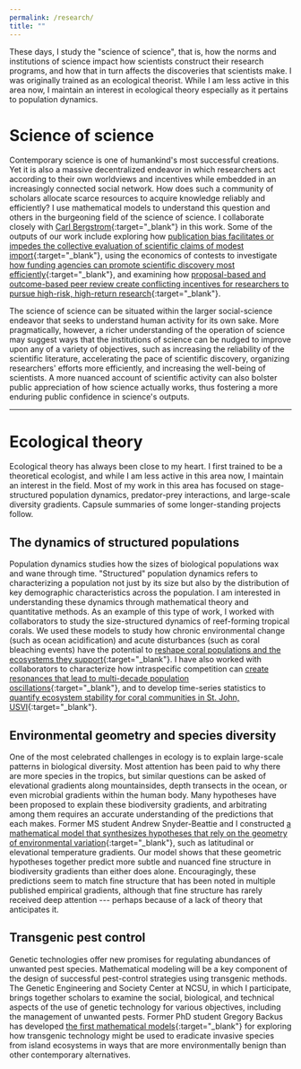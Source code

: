 ```yaml
---
permalink: /research/
title: ""
---
```


These days, I study the "science of science", that is, how the norms and institutions of science impact how scientists construct their research programs, and how that in turn affects the discoveries that scientists make.  I was originally trained as an ecological theorist.  While I am less active in this area now, I maintain an interest in ecological theory especially as it pertains to population dynamics.  

# Science of science  

Contemporary science is one of humankind's most successful creations.  Yet it is also a massive decentralized endeavor in which researchers act according to their own worldviews and incentives while embedded in an increasingly connected social network.  How does such a community of scholars allocate scarce resources to acquire knowledge reliably and efficiently?  I use mathematical models to understand this question and others in the burgeoning field of the science of science.  I collaborate closely with [Carl Bergstrom](http://ctbergstrom.com/){:target="\_blank"} in this work.  Some of the outputs of our work include exploring how [publication bias facilitates or impedes the collective evaluation of scientific claims of modest import](https://elifesciences.org/articles/21451){:target="\_blank"}, using the economics of contests to investigate [how funding agencies can promote scientific discovery most efficiently](https://journals.plos.org/plosbiology/article?id=10.1371/journal.pbio.3000065){:target="\_blank"}, and examining how [proposal-based and outcome-based peer review create conflicting incentives for researchers to pursue high-risk, high-return research](https://www.pnas.org/doi/10.1073/pnas.2111615118){:target="\_blank"}.  

The science of science can be situated within the larger social-science endeavor that seeks to understand human activity for its own sake.  More pragmatically, however, a richer understanding of the operation of science may suggest ways that the institutions of science can be nudged to improve upon any of a variety of objectives, such as increasing the reliability of the scientific literature, accelerating the pace of scientific discovery, organizing researchers' efforts more efficiently, and increasing the well-being of scientists.  A more nuanced account of scientific activity can also bolster public appreciation of how science actually works, thus fostering a more enduring public confidence in science's outputs.

---

# Ecological theory

Ecological theory has always been close to my heart.  I first trained to be a theoretical ecologist, and while I am less active in this area now, I maintain an interest in the field.  Most of my work in this area has focused on stage-structured population dynamics, predator-prey interactions, and large-scale diversity gradients.  Capsule summaries of some longer-standing projects follow. 

## The dynamics of structured populations  
Population dynamics studies how the sizes of biological populations wax and wane through time.  "Structured" population dynamics refers to characterizing a population not just by its size but also by the distribution of key demographic characteristics across the population.  I am interested in understanding these dynamics through mathematical theory and quantitative methods.  As an example of this type of work, I worked with collaborators to study the size-structured dynamics of reef-forming tropical corals.  We used these models to study how chronic environmental change (such as ocean acidification) and acute disturbances (such as coral bleaching events) have the potential to [reshape coral populations and the ecosystems they support](https://esajournals.onlinelibrary.wiley.com/doi/full/10.1002/eap.2234){:target="\_blank"}.  I have also worked with collaborators to characterize how intraspecific competition can [create resonances that lead to multi-decade population oscillations](\https://link.springer.com/article/10.1007/s11538-021-00915-2){:target="\_blank"}, and to develop time-series statistics to [quantify ecosystem stability for coral communities in St. John, USVI](https://esajournals.onlinelibrary.wiley.com/doi/full/10.1890/14-0941.1){:target="\_blank"}. 

## Environmental geometry and species diversity
One of the most celebrated challenges in ecology is to explain large-scale patterns in biological diversity.  Most attention has been paid to why there are more species in the tropics, but similar questions can be asked of elevational gradients along mountainsides, depth transects in the ocean, or even microbial gradients within the human body.  Many hypotheses have been proposed to explain these biodiversity gradients, and arbitrating among them requires an accurate understanding of the predictions that each makes.  Former MS student Andrew Snyder-Beattie and I constructed [a mathematical model that synthesizes hypotheses that rely on the geometry of environmental variation](https://www.journals.uchicago.edu/doi/full/10.1086/688171){:target="\_blank"}, such as latitudinal or elevational temperature gradients.  Our model shows that these geometric hypotheses together predict more subtle and nuanced fine structure in biodiversity gradients than either does alone.  Encouragingly, these predictions seem to match fine structure that has been noted in multiple published empirical gradients, although that fine structure has rarely received deep attention --- perhaps because of a lack of theory that anticipates it.  

##  Transgenic pest control   
Genetic technologies offer new promises for regulating abundances of unwanted pest species.  Mathematical modeling will be a key component of the design of successful pest-control strategies using transgenic methods.  The Genetic Engineering and Society Center at NCSU, in which I participate, brings together scholars to examine the social, biological, and technical aspects of the use of genetic technology for various objectives, including the management of unwanted pests.  Former PhD student Gregory Backus has developed [the first mathematical models](https://esajournals.onlinelibrary.wiley.com/doi/full/10.1002/ecs2.1589){:target="\_blank"} for exploring how transgenic technology might be used to eradicate invasive species from island ecosystems in ways that are more environmentally benign than other contemporary alternatives. 
